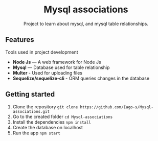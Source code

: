 <h1 align="center">
<br>
Mysql associations
</h1>

<p align="center">Project to learn about mysql, and mysql table relationships.</p>

## Features
[//]: # (Add the features of your project here:)
Tools used in project development

- **Node Js** — A web framework for Node Js 
- **Mysql** — Database used for table relationship
- **Multer** - Used for uploading files
- **Sequelize/sequelize-cli** - ORM queries changes in the database

## Getting started
1. Clone the repository `git clone https://github.com/Iago-s/Mysql-associations.git`
2. Go to the created folder `cd Mysql-associations`
3. Install the dependencies `npm install`
4. Create the database on localhost
5. Run the app `npm start`
